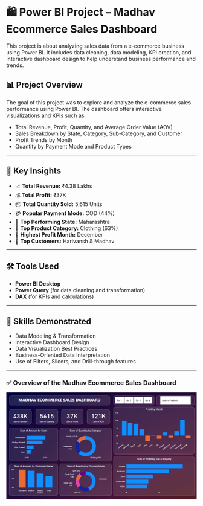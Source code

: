 # 🛍️ Power BI Project – Madhav Ecommerce Sales Dashboard

This project is about analyzing sales data from a e-commerce business using Power BI. It includes data cleaning, data modeling, KPI creation, and interactive dashboard design to help understand business performance and trends.

## 📊 Project Overview

The goal of this project was to explore and analyze the e-commerce sales performance using Power BI. The dashboard offers interactive visualizations and KPIs such as:

- Total Revenue, Profit, Quantity, and Average Order Value (AOV)
- Sales Breakdown by State, Category, Sub-Category, and Customer
- Profit Trends by Month
- Quantity by Payment Mode and Product Types

---

## 📌 Key Insights

- 📈 **Total Revenue:** ₹4.38 Lakhs  
- 💰 **Total Profit:** ₹37K  
- 📦 **Total Quantity Sold:** 5,615 Units  
- 💳 **Popular Payment Mode:** COD (44%)  
- 📍 **Top Performing State:** Maharashtra  
- 👕 **Top Product Category:** Clothing (63%)  
- 📅 **Highest Profit Month:** December  
- 🧾 **Top Customers:** Harivansh & Madhav

---

## 🛠 Tools Used

- **Power BI Desktop**
- **Power Query** (for data cleaning and transformation)
- **DAX** (for KPIs and calculations)

---

## 🎯 Skills Demonstrated

- Data Modeling & Transformation  
- Interactive Dashboard Design  
- Data Visualization Best Practices  
- Business-Oriented Data Interpretation  
- Use of Filters, Slicers, and Drill-through features

---

### ✅ Overview of the Madhav Ecommerce Sales Dashboard

![Dashboard Screenshot 1](https://github.com/Nandini2233/PowerBI_Ecommerce_Sales_Dashboard/blob/main/Ecommerce_Sales_Dashboard.png)
